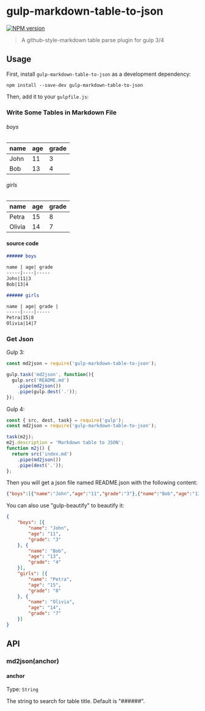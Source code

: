 # gulp-markdown-table-to-json
[![NPM version][npm-image]][npm-url]
> A github-style-markdown table parse plugin for gulp 3/4

## Usage

First, install `gulp-markdown-table-to-json` as a development dependency:

```shell
npm install --save-dev gulp-markdown-table-to-json
```

Then, add it to your `gulpfile.js`:

### Write Some Tables in Markdown File

###### boys

name | age| grade 
-----|----|-----
John|11|3
Bob|13|4

###### girls

name | age| grade | 
-----|----|-----
Petra|15|8
Olivia|14|7

#### source code

```markdown
###### boys

name | age| grade 
-----|----|-----
John|11|3
Bob|13|4

###### girls

name | age| grade | 
-----|----|-----
Petra|15|8
Olivia|14|7
```

### Get Json

Gulp 3:

```javascript
const md2json = require('gulp-markdown-table-to-json');

gulp.task('md2json', function(){
  gulp.src('README.md')
    .pipe(md2json())
    .pipe(gulp.dest('.'));
});
```

Gulp 4:

```javascript
const { src, dest, task} = require('gulp');
const md2json = require('gulp-markdown-table-to-json');

task(m2j);
m2j.description = 'Markdown table to JSON';
function m2j() {
  return src('index.md')
    .pipe(md2json())
    .pipe(dest('.'));
};
```

Then you will get a json file named README.json with the following content:

```json
{"boys":[{"name":"John","age":"11","grade":"3"},{"name":"Bob","age":"13","grade":"4"}],"girls":[{"name":"Petra","age":"15","grade":"8"},{"name":"Olivia","age":"14","grade":"7"}]}
```

You can also use "gulp-beautify" to beautify it:

```json
{
    "boys": [{
        "name": "John",
        "age": "11",
        "grade": "3"
    }, {
        "name": "Bob",
        "age": "13",
        "grade": "4"
    }],
    "girls": [{
        "name": "Petra",
        "age": "15",
        "grade": "8"
    }, {
        "name": "Olivia",
        "age": "14",
        "grade": "7"
    }]
}
```

## API

### md2json(anchor)

#### anchor

Type: `String`

The string to search for table title. Default is "######".

[npm-url]: https://npmjs.org/package/gulp-markdown-table-to-json
[npm-image]: http://img.shields.io/npm/v/gulp-markdown-table-to-json.svg
